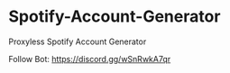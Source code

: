 # Spotify-Account-Generator
Proxyless Spotify Account Generator

Follow Bot: https://discord.gg/wSnRwkA7qr

